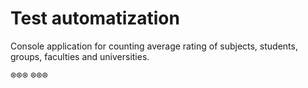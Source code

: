 # Test automatization

Console application for counting average rating of subjects, students, groups, faculties and universities.

®®®
®®®
